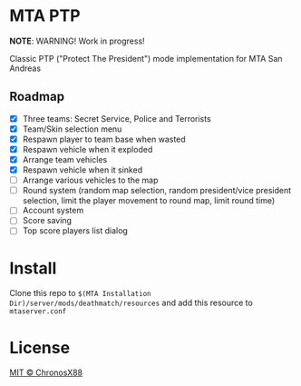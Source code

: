 # MTA PTP

**NOTE**: WARNING! Work in progress!

Classic PTP ("Protect The President") mode implementation for MTA San Andreas 

## Roadmap

- [x] Three teams: Secret Service, Police and Terrorists
- [x] Team/Skin selection menu
- [x] Respawn player to team base when wasted
- [x] Respawn vehicle when it exploded
- [x] Arrange team vehicles
- [x] Respawn vehicle when it sinked
- [ ] Arrange various vehicles to the map
- [ ] Round system (random map selection, random president/vice president selection, limit the player movement to round map, limit round time)
- [ ] Account system
- [ ] Score saving
- [ ] Top score players list dialog

# Install

Clone this repo to `$(MTA Installation Dir)/server/mods/deathmatch/resources` and add this resource to `mtaserver.conf`

# License

[MIT © ChronosX88](./LICENSE)
